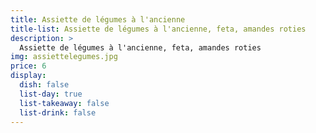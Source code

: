 ```yaml
---
title: Assiette de légumes à l'ancienne
title-list: Assiette de légumes à l'ancienne, feta, amandes roties
description: >
  Assiette de légumes à l'ancienne, feta, amandes roties
img: assiettelegumes.jpg
price: 6
display:
  dish: false
  list-day: true
  list-takeaway: false
  list-drink: false
---
```

